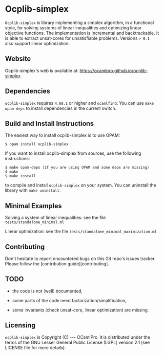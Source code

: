 # Ocplib-simplex

`Ocplib-simplex` is  library implementing a simplex algorithm, in a functional
style, for solving systems of linear inequalities and optimizing linear
objective functions. The implementation is incremental and backtrackable.
It is able to extract unsat-cores for unsatisfiable problems. Versions `> 0.1`
also support linear optimization.

## Website

Ocplib-simplex's web is available at: https://ocamlpro.github.io/ocplib-simplex

## Dependencies

`ocplib-simplex` requires `4.08.1` or higher and `ocamlfind`.
You can use `make opam-deps` to install dependencies in the current switch.


## Build and Install Instructions

The easiest way to install ocplib-simplex is to use OPAM:

    $ opam install ocplib-simplex

If you want to install ocplib-simplex from sources, use the following
instructions:

    $ make opam-deps (if you are using OPAM and some deps are missing)
    $ make
    $ make install

to compile and install `ocplib-simplex` on your system. You can
uninstall the library with `make uninstall`.


## Minimal Examples

Solving a system of linear inequalities: see the file `tests/standalone_minimal.ml`

Linear optimization: see the file `tests/standalone_minimal_maximization.ml`

## Contributing

Don't hesitate to report encountered bugs on this Git repo's issues
tracker. Please follow the [contribution guide][contributing].

## TODO

- the code is not (well) documented,

- some parts of the code need factorization/simplification,

- some invariants (check unsat-core, linear optimization) are missing.


## Licensing

`ocplib-simplex` is Copyright (C) --- OCamlPro.  it is distributed
under the terms of the GNU Lesser General Public License (LGPL)
version 2.1 (see LICENSE file for more details).
